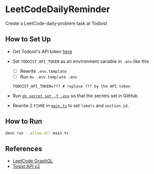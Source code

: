 # LeetCodeDailyReminder

Create a LeetCode-daily-problem task at Todoist

## How to Set Up

- Get Todoist's API token [here](https://todoist.com/app/settings/integrations)
- Set `TODOIST_API_TOKEN` as an environment variable in `.env` like this
  - [ ] Rewrite `.env.template`
  - [ ] Run `mv .env.template .env`

  ```text
  TODOIST_API_TOKEN=??? # replace ??? by the API token
  ```

- Run [`gh secret set -f .env`](https://cli.github.com/manual/gh_secret_set) so
  that the secrets set in GitHub
- Rewrite 2 `FIXME` in [`main.ts`](main.ts) to set `labels` and `section_id`.

## How to Run

```bash
deno run --allow-all main.ts
```

## References

- [LeetCode GraphQL](https://jerrynsh.com/how-i-sync-daily-leetcoding-challenge-to-todoist/)
- [Tosist API v2](https://www.npmjs.com/package/@doist/todoist-api-typescript)
